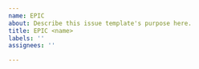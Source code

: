 ```yaml
---
name: EPIC
about: Describe this issue template's purpose here.
title: EPIC <name>
labels: ''
assignees: ''

---
```




